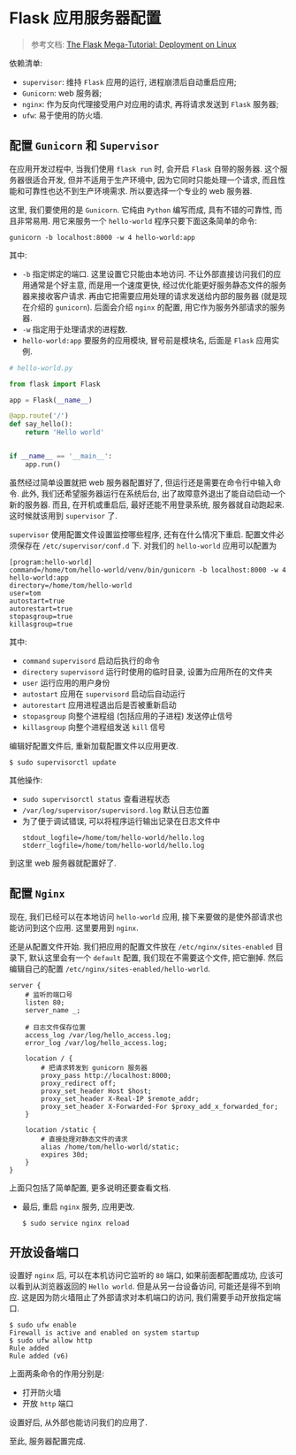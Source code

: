 # Flask 应用服务器配置
> 参考文档: [The Flask Mega-Tutorial: Deployment on Linux](https://blog.miguelgrinberg.com/post/the-flask-mega-tutorial-part-xvii-deployment-on-linux)

依赖清单:
- `supervisor`: 维持 `Flask` 应用的运行, 进程崩溃后自动重启应用;
- `Gunicorn`: web 服务器;
- `nginx`: 作为反向代理接受用户对应用的请求, 再将请求发送到 `Flask` 服务器;
- `ufw`: 易于使用的防火墙.

## 配置 `Gunicorn` 和 `Supervisor`
在应用开发过程中, 当我们使用 `flask run` 时, 会开启 `Flask` 自带的服务器. 这个服务器很适合开发, 但并不适用于生产环境中, 因为它同时只能处理一个请求, 而且性能和可靠性也达不到生产环境需求. 所以要选择一个专业的 web 服务器.

这里, 我们要使用的是 `Gunicorn`. 它纯由 `Python` 编写而成, 具有不错的可靠性, 而且非常易用. 用它来服务一个 `hello-world` 程序只要下面这条简单的命令:
```
gunicorn -b localhost:8000 -w 4 hello-world:app
```
其中:
- `-b` 指定绑定的端口. 这里设置它只能由本地访问. 不让外部直接访问我们的应用通常是个好主意, 而是用一个速度更快, 经过优化能更好服务静态文件的服务器来接收客户请求. 再由它把需要应用处理的请求发送给内部的服务器 (就是现在介绍的 `gunicorn`). 后面会介绍 `nginx` 的配置, 用它作为服务外部请求的服务器.
- `-w` 指定用于处理请求的进程数.
- `hello-world:app` 要服务的应用模块, 冒号前是模块名, 后面是 `Flask` 应用实例.

```Python
# hello-world.py

from flask import Flask

app = Flask(__name__)

@app.route('/')
def say_hello():
    return 'Hello world'


if __name__ == '__main__':
    app.run()
```

虽然经过简单设置就把 web 服务器配置好了, 但运行还是需要在命令行中输入命令. 此外, 我们还希望服务器运行在系统后台, 出了故障意外退出了能自动启动一个新的服务器. 而且, 在开机或重启后, 最好还能不用登录系统, 服务器就自动跑起来. 这时候就该用到 `supervisor` 了.

`supervisor` 使用配置文件设置监控哪些程序, 还有在什么情况下重启. 配置文件必须保存在 `/etc/supervisor/conf.d` 下. 对我们的 `hello-world` 应用可以配置为
```
[program:hello-world]
command=/home/tom/hello-world/venv/bin/gunicorn -b localhost:8000 -w 4 hello-world:app
directory=/home/tom/hello-world
user=tom
autostart=true
autorestart=true
stopasgroup=true
killasgroup=true
```
其中:
- `command` `supervisord` 启动后执行的命令
- `directory` `supervisord` 运行时使用的临时目录, 设置为应用所在的文件夹
- `user` 运行应用的用户身份
- `autostart` 应用在 `supervisord` 启动后自动运行
- `autorestart` 应用进程退出后是否被重新启动
- `stopasgroup` 向整个进程组 (包括应用的子进程) 发送停止信号
- `killasgroup` 向整个进程组发送 `kill` 信号

编辑好配置文件后, 重新加载配置文件以应用更改.
```
$ sudo supervisorctl update
```
其他操作:
- `sudo supervisorctl status` 查看进程状态
- `/var/log/supervisor/supervisord.log` 默认日志位置
- 为了便于调试错误, 可以将程序运行输出记录在日志文件中
  ```
  stdout_logfile=/home/tom/hello-world/hello.log
  stderr_logfile=/home/tom/hello-world/hello.log
  ```

到这里 web 服务器就配置好了.

## 配置 `Nginx`
现在, 我们已经可以在本地访问 `hello-world` 应用, 接下来要做的是使外部请求也能访问到这个应用. 这里要用到 `nginx`.

还是从配置文件开始. 我们把应用的配置文件放在 `/etc/nginx/sites-enabled` 目录下, 默认这里会有一个 `default` 配置, 我们现在不需要这个文件, 把它删掉. 然后编辑自己的配置 `/etc/nginx/sites-enabled/hello-world`.

```
server {
    # 监听的端口号
    listen 80;
    server_name _;

    # 日志文件保存位置
    access_log /var/log/hello_access.log;
    error_log /var/log/hello_access.log;

    location / {
        # 把请求转发到 gunicorn 服务器
        proxy_pass http://localhost:8000;
        proxy_redirect off;
        proxy_set_header Host $host;
        proxy_set_header X-Real-IP $remote_addr;
        proxy_set_header X-Forwarded-For $proxy_add_x_forwarded_for;
    }

    location /static {
        # 直接处理对静态文件的请求
        alias /home/tom/hello-world/static;
        expires 30d;
    }
}
```
上面只包括了简单配置, 更多说明还要查看文档.

- 最后, 重启 `nginx` 服务, 应用更改.
  ```
  $ sudo service nginx reload
  ```

## 开放设备端口
设置好 `nginx` 后, 可以在本机访问它监听的 `80` 端口, 如果前面都配置成功, 应该可以看到从浏览器返回的 `Hello world`. 但是从另一台设备访问, 可能还是得不到响应. 这是因为防火墙阻止了外部请求对本机端口的访问, 我们需要手动开放指定端口.
```
$ sudo ufw enable
Firewall is active and enabled on system startup
$ sudo ufw allow http
Rule added
Rule added (v6)
```
上面两条命令的作用分别是:
- 打开防火墙
- 开放 `http` 端口

设置好后, 从外部也能访问我们的应用了.

至此, 服务器配置完成.
